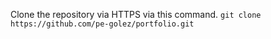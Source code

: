 Clone the repository via HTTPS via this command.
`git clone https://github.com/pe-golez/portfolio.git`
